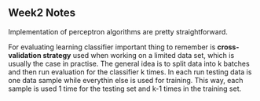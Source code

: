 ## Week2 Notes

Implementation of perceptron algorithms are pretty straightforward. 

For evaluating learning classifier important thing to remember is **cross-validation strategy** used when working on a limited data set, which is usually the case in practise. 
The general idea is to split data into k batches and then run evaluation for the classifier k times. In each run testing data is one data sample while everythin else is used 
for training. This way, each sample is used 1 time for the testing set and k-1 times in the training set. 
